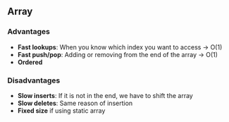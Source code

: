 ## Array

### Advantages

- **Fast lookups**: When you know which index you want to access -> O(1)
- **Fast push/pop**: Adding or removing from the end of the array -> O(1)
- **Ordered**

### Disadvantages

- **Slow inserts**: If it is not in the end, we have to shift the array
- **Slow deletes**: Same reason of insertion
- **Fixed size** if using static array